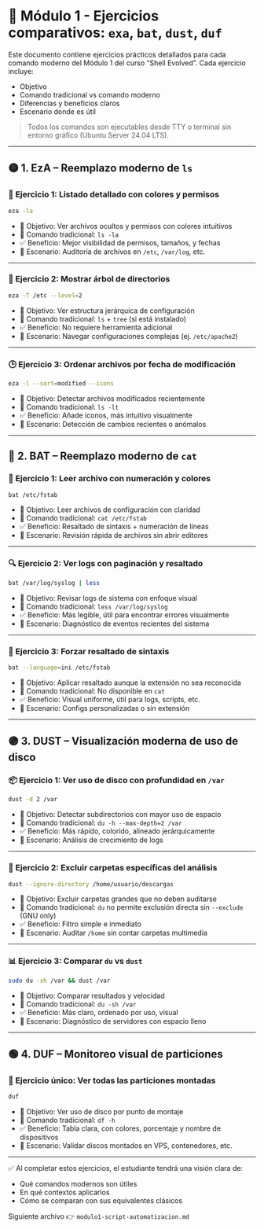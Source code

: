# 🧪 Módulo 1 - Ejercicios comparativos: `exa`, `bat`, `dust`, `duf`

Este documento contiene ejercicios prácticos detallados para cada comando moderno del Módulo 1 del curso “Shell Evolved”. Cada ejercicio incluye:
- Objetivo
- Comando tradicional vs comando moderno
- Diferencias y beneficios claros
- Escenario donde es útil

> Todos los comandos son ejecutables desde TTY o terminal sin entorno gráfico (Ubuntu Server 24.04 LTS).

---

## 🟡 1. EzA – Reemplazo moderno de `ls`

### 🧭 Ejercicio 1: Listado detallado con colores y permisos
```bash
eza -la
```
- 🎯 Objetivo: Ver archivos ocultos y permisos con colores intuitivos
- 🔁 Comando tradicional: `ls -la`
- ✅ Beneficio: Mejor visibilidad de permisos, tamaños, y fechas
- 📌 Escenario: Auditoría de archivos en `/etc`, `/var/log`, etc.

---

### 🌳 Ejercicio 2: Mostrar árbol de directorios
```bash
eza -T /etc --level=2
```
- 🎯 Objetivo: Ver estructura jerárquica de configuración
- 🔁 Comando tradicional: `ls` + `tree` (si está instalado)
- ✅ Beneficio: No requiere herramienta adicional
- 📌 Escenario: Navegar configuraciones complejas (ej. `/etc/apache2`)

---

### 🕒 Ejercicio 3: Ordenar archivos por fecha de modificación
```bash
eza -l --sort=modified --icons
```
- 🎯 Objetivo: Detectar archivos modificados recientemente
- 🔁 Comando tradicional: `ls -lt`
- ✅ Beneficio: Añade íconos, más intuitivo visualmente
- 📌 Escenario: Detección de cambios recientes o anómalos

---

## 🔵 2. BAT – Reemplazo moderno de `cat`

### 📄 Ejercicio 1: Leer archivo con numeración y colores
```bash
bat /etc/fstab
```
- 🎯 Objetivo: Leer archivos de configuración con claridad
- 🔁 Comando tradicional: `cat /etc/fstab`
- ✅ Beneficio: Resaltado de sintaxis + numeración de líneas
- 📌 Escenario: Revisión rápida de archivos sin abrir editores

---

### 🔍 Ejercicio 2: Ver logs con paginación y resaltado
```bash
bat /var/log/syslog | less
```
- 🎯 Objetivo: Revisar logs de sistema con enfoque visual
- 🔁 Comando tradicional: `less /var/log/syslog`
- ✅ Beneficio: Más legible, útil para encontrar errores visualmente
- 📌 Escenario: Diagnóstico de eventos recientes del sistema

---

### 🧠 Ejercicio 3: Forzar resaltado de sintaxis
```bash
bat --language=ini /etc/fstab
```
- 🎯 Objetivo: Aplicar resaltado aunque la extensión no sea reconocida
- 🔁 Comando tradicional: No disponible en `cat`
- ✅ Beneficio: Visual uniforme, útil para logs, scripts, etc.
- 📌 Escenario: Configs personalizadas o sin extensión

---

## 🟣 3. DUST – Visualización moderna de uso de disco

### 📦 Ejercicio 1: Ver uso de disco con profundidad en `/var`
```bash
dust -d 2 /var
```
- 🎯 Objetivo: Detectar subdirectorios con mayor uso de espacio
- 🔁 Comando tradicional: `du -h --max-depth=2 /var`
- ✅ Beneficio: Más rápido, colorido, alineado jerárquicamente
- 📌 Escenario: Análisis de crecimiento de logs

---

### 🚫 Ejercicio 2: Excluir carpetas específicas del análisis
```bash
dust --ignore-directory /home/usuario/descargas
```
- 🎯 Objetivo: Excluir carpetas grandes que no deben auditarse
- 🔁 Comando tradicional: `du` no permite exclusión directa sin `--exclude` (GNU only)
- ✅ Beneficio: Filtro simple e inmediato
- 📌 Escenario: Auditar `/home` sin contar carpetas multimedia

---

### 📊 Ejercicio 3: Comparar `du` vs `dust`
```bash
sudo du -sh /var && dust /var
```
- 🎯 Objetivo: Comparar resultados y velocidad
- 🔁 Comando tradicional: `du -sh /var`
- ✅ Beneficio: Más claro, ordenado por uso, visual
- 📌 Escenario: Diagnóstico de servidores con espacio lleno

---

## 🟢 4. DUF – Monitoreo visual de particiones

### 📍 Ejercicio único: Ver todas las particiones montadas
```bash
duf
```
- 🎯 Objetivo: Ver uso de disco por punto de montaje
- 🔁 Comando tradicional: `df -h`
- ✅ Beneficio: Tabla clara, con colores, porcentaje y nombre de dispositivos
- 📌 Escenario: Validar discos montados en VPS, contenedores, etc.

---

✅ Al completar estos ejercicios, el estudiante tendrá una visión clara de:
- Qué comandos modernos son útiles
- En qué contextos aplicarlos
- Cómo se comparan con sus equivalentes clásicos

Siguiente archivo 👉 `modulo1-script-automatizacion.md`
